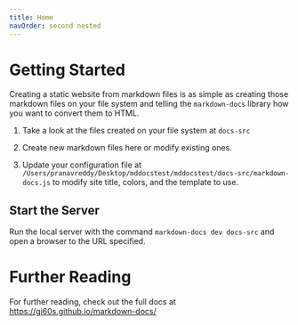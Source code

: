 ```yaml
---
title: Home
navOrder: second nested
---
```


# Getting Started

Creating a static website from markdown files is as simple as creating those markdown files on your file system and
telling the `markdown-docs` library how you want to convert them to HTML.

1. Take a look at the files created on your file system at `docs-src`

2. Create new markdown files here or modify existing ones.

3. Update your configuration file at `/Users/pranavreddy/Desktop/mddocstest/mddocstest/docs-src/markdown-docs.js` to modify site title, colors, and the template to use.

## Start the Server

Run the local server with the command `markdown-docs dev docs-src` and open a browser to the URL specified.

# Further Reading

For further reading, check out the full docs at https://gi60s.github.io/markdown-docs/